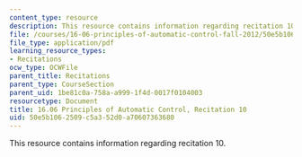 ```yaml
---
content_type: resource
description: This resource contains information regarding recitation 10.
file: /courses/16-06-principles-of-automatic-control-fall-2012/50e5b1062509c5a352d0a70607363680_MIT16_06F12_Recitation_10.pdf
file_type: application/pdf
learning_resource_types:
- Recitations
ocw_type: OCWFile
parent_title: Recitations
parent_type: CourseSection
parent_uid: 1be81c0a-758a-a999-1f4d-0017f0104003
resourcetype: Document
title: 16.06 Principles of Automatic Control, Recitation 10
uid: 50e5b106-2509-c5a3-52d0-a70607363680
---
```

This resource contains information regarding recitation 10.